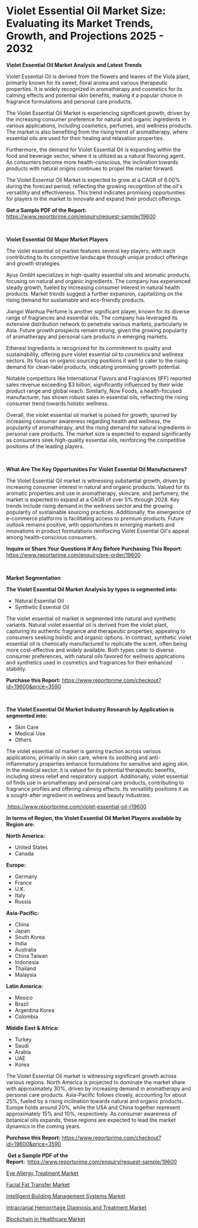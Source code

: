 <p><h1>Violet Essential Oil Market Size: Evaluating its Market Trends, Growth, and Projections 2025 - 2032</h1></p><p><strong>Violet Essential Oil Market Analysis and Latest Trends</strong></p>
<p><p>Violet Essential Oil is derived from the flowers and leaves of the Viola plant, primarily known for its sweet, floral aroma and various therapeutic properties. It is widely recognized in aromatherapy and cosmetics for its calming effects and potential skin benefits, making it a popular choice in fragrance formulations and personal care products.</p><p>The Violet Essential Oil Market is experiencing significant growth, driven by the increasing consumer preference for natural and organic ingredients in various applications, including cosmetics, perfumes, and wellness products. The market is also benefiting from the rising trend of aromatherapy, where essential oils are used for their healing and relaxation properties.</p><p>Furthermore, the demand for Violet Essential Oil is expanding within the food and beverage sector, where it is utilized as a natural flavoring agent. As consumers become more health-conscious, the inclination towards products with natural origins continues to propel the market forward. </p><p>The Violet Essential Oil Market is expected to grow at a CAGR of 6.00% during the forecast period, reflecting the growing recognition of the oil's versatility and effectiveness. This trend indicates promising opportunities for players in the market to innovate and expand their product offerings.</p></p>
<p><strong>Get a Sample PDF of the Report:&nbsp;</strong> <a href="https://www.reportprime.com/enquiry/request-sample/19600?utm_campaign=1121&utm_medium=2&utm_source=Github&utm_content=ia&utm_term=20032025&utm_id=violet-essential-oil">https://www.reportprime.com/enquiry/request-sample/19600</a></p>
<p>&nbsp;</p>
<p><strong>Violet Essential Oil Major Market Players</strong></p>
<p><p>The violet essential oil market features several key players, with each contributing to its competitive landscape through unique product offerings and growth strategies. </p><p>Ayus GmbH specializes in high-quality essential oils and aromatic products, focusing on natural and organic ingredients. The company has experienced steady growth, fueled by increasing consumer interest in natural health products. Market trends suggest a further expansion, capitalizing on the rising demand for sustainable and eco-friendly products.</p><p>Jiangxi Wanhua Perfume is another significant player, known for its diverse range of fragrances and essential oils. The company has leveraged its extensive distribution network to penetrate various markets, particularly in Asia. Future growth prospects remain strong, given the growing popularity of aromatherapy and personal care products in emerging markets.</p><p>Ethereal Ingredients is recognized for its commitment to quality and sustainability, offering pure violet essential oil to cosmetics and wellness sectors. Its focus on organic sourcing positions it well to cater to the rising demand for clean-label products, indicating promising growth potential.</p><p>Notable competitors like International Flavors and Fragrances (IFF) reported sales revenue exceeding $3 billion, significantly influenced by their wide product range and global reach. Similarly, Now Foods, a health-focused manufacturer, has shown robust sales in essential oils, reflecting the rising consumer trend towards holistic wellness.</p><p>Overall, the violet essential oil market is poised for growth, spurred by increasing consumer awareness regarding health and wellness, the popularity of aromatherapy, and the rising demand for natural ingredients in personal care products. The market size is expected to expand significantly as consumers seek high-quality essential oils, reinforcing the competitive positions of the leading players.</p></p>
<p>&nbsp;</p>
<p><strong>What Are The Key Opportunities For Violet Essential Oil Manufacturers?</strong></p>
<p><p>The Violet Essential Oil market is witnessing substantial growth, driven by increasing consumer interest in natural and organic products. Valued for its aromatic properties and use in aromatherapy, skincare, and perfumery, the market is expected to expand at a CAGR of over 5% through 2028. Key trends include rising demand in the wellness sector and the growing popularity of sustainable sourcing practices. Additionally, the emergence of e-commerce platforms is facilitating access to premium products. Future outlook remains positive, with opportunities in emerging markets and innovations in product formulations reinforcing Violet Essential Oil's appeal among health-conscious consumers.</p></p>
<p><strong>Inquire or Share Your Questions If Any Before Purchasing This Report:</strong> <a href="https://www.reportprime.com/enquiry/pre-order/19600?utm_campaign=1121&utm_medium=2&utm_source=Github&utm_content=ia&utm_term=20032025&utm_id=violet-essential-oil">https://www.reportprime.com/enquiry/pre-order/19600</a></p>
<p>&nbsp;</p>
<p><strong>Market Segmentation</strong></p>
<p><strong>The Violet Essential Oil Market Analysis by types is segmented into:</strong></p>
<p><ul><li>Natural Essential Oil</li><li>Synthetic Essential Oil</li></ul></p>
<p><p>The violet essential oil market is segmented into natural and synthetic variants. Natural violet essential oil is derived from the violet plant, capturing its authentic fragrance and therapeutic properties, appealing to consumers seeking holistic and organic options. In contrast, synthetic violet essential oil is chemically manufactured to replicate the scent, often being more cost-effective and widely available. Both types cater to diverse consumer preferences, with natural oils favored for wellness applications and synthetics used in cosmetics and fragrances for their enhanced stability.</p></p>
<p><strong>Purchase this Report:&nbsp;</strong><a href="https://www.reportprime.com/checkout?id=19600&price=3590&utm_campaign=1121&utm_medium=2&utm_source=Github&utm_content=ia&utm_term=20032025&utm_id=violet-essential-oil">https://www.reportprime.com/checkout?id=19600&price=3590</a></p>
<p>&nbsp;</p>
<p><strong>The Violet Essential Oil Market Industry Research by Application is segmented into:</strong></p>
<p><ul><li>Skin Care</li><li>Medical Use</li><li>Others</li></ul></p>
<p><p>The violet essential oil market is gaining traction across various applications, primarily in skin care, where its soothing and anti-inflammatory properties enhance formulations for sensitive and aging skin. In the medical sector, it is valued for its potential therapeutic benefits, including stress relief and respiratory support. Additionally, violet essential oil finds use in aromatherapy and personal care products, contributing to fragrance profiles and offering calming effects. Its versatility positions it as a sought-after ingredient in wellness and beauty industries.</p></p>
<p><a href="https://www.reportprime.com/violet-essential-oil-r19600?utm_campaign=1121&utm_medium=2&utm_source=Github&utm_content=ia&utm_term=20032025&utm_id=violet-essential-oil">&nbsp;https://www.reportprime.com/violet-essential-oil-r19600</a></p>
<p><strong>In terms of Region, the Violet Essential Oil Market Players available by Region are:</strong></p>
<p>
    <p> <strong> North America: </strong>
        <ul>
            <li>United States</li>
            <li>Canada</li>
        </ul>
        </p> 
    <p> <strong> Europe: </strong>
        <ul>
            <li>Germany</li>
            <li>France</li>
            <li>U.K.</li>
            <li>Italy</li>
            <li>Russia</li>
        </ul>
        </p> 
    <p> <strong> Asia-Pacific: </strong>
        <ul>
            <li>China</li>
            <li>Japan</li>
            <li>South Korea</li>
            <li>India</li>
            <li>Australia</li>
            <li>China Taiwan</li>
            <li>Indonesia</li>
            <li>Thailand</li>
            <li>Malaysia</li>
        </ul>
        </p> 
    <p> <strong> Latin America: </strong>
        <ul>
            <li>Mexico</li>
            <li>Brazil</li>
            <li>Argentina Korea</li>
            <li>Colombia</li>
        </ul>
        </p> 
    <p> <strong> Middle East & Africa: </strong>
        <ul>
            <li>Turkey</li>
            <li>Saudi</li>
            <li>Arabia</li>
            <li>UAE</li>
            <li>Korea</li>
        </ul>
    </p>
    </p>
<p><p>The Violet Essential Oil market is witnessing significant growth across various regions. North America is projected to dominate the market share with approximately 30%, driven by increasing demand in aromatherapy and personal care products. Asia-Pacific follows closely, accounting for about 25%, fueled by a rising inclination towards natural and organic products. Europe holds around 20%, while the USA and China together represent approximately 15% and 10%, respectively. As consumer awareness of botanical oils expands, these regions are expected to lead the market dynamics in the coming years.</p></p>
<p><strong>Purchase this Report: </strong><a href="https://www.reportprime.com/checkout?id=19600&price=3590&utm_campaign=1121&utm_medium=2&utm_source=Github&utm_content=ia&utm_term=20032025&utm_id=violet-essential-oil">https://www.reportprime.com/checkout?id=19600&price=3590</a></p>
<p>&nbsp;<strong>Get a Sample PDF of the Report:&nbsp;&nbsp;</strong><a href="https://www.reportprime.com/enquiry/request-sample/19600?utm_campaign=1121&utm_medium=2&utm_source=Github&utm_content=ia&utm_term=20032025&utm_id=violet-essential-oil">https://www.reportprime.com/enquiry/request-sample/19600</a></p>
<p><strong></strong></p>
<p><p><a href="https://github.com/arocasanzib6/Market-Research-Report-List-1/blob/main/eye-allergy-treatment-market.md?utm_campaign=1121&utm_medium=2&utm_source=Github&utm_content=ia&utm_term=20032025&utm_id=violet-essential-oil">Eye Allergy Treatment Market</a></p><p><a href="https://github.com/guneycigdem35/Market-Research-Report-List-5/blob/main/facial-fat-transfer-market.md?utm_campaign=1121&utm_medium=2&utm_source=Github&utm_content=ia&utm_term=20032025&utm_id=violet-essential-oil">Facial Fat Transfer Market</a></p><p><a href="https://github.com/HobertDavis43/Market-Research-Report-List-2/blob/main/intelligent-building-management-systems-market.md?utm_campaign=1121&utm_medium=2&utm_source=Github&utm_content=ia&utm_term=20032025&utm_id=violet-essential-oil">Intelligent Building Management Systems Market</a></p><p><a href="https://github.com/AshikRahman991/Market-Research-Report-List-2/blob/main/intracranial-hemorrhage-diagnosis-and-treatment-market.md?utm_campaign=1121&utm_medium=2&utm_source=Github&utm_content=ia&utm_term=20032025&utm_id=violet-essential-oil">Intracranial Hemorrhage Diagnosis and Treatment Market</a></p><p><a href="https://github.com/mabutironaldo/Market-Research-Report-List-7/blob/main/blockchain-in-healthcare-market.md?utm_campaign=1121&utm_medium=2&utm_source=Github&utm_content=ia&utm_term=20032025&utm_id=violet-essential-oil">Blockchain in Healthcare Market</a></p></p>